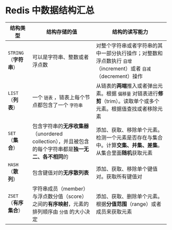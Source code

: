 # Redis 中数据结构汇总

|结构类型|结构存储的值|结构的读写能力|
|-----|-----|-----|
| `STRING` （**字符串**）|可以是字符串、整数或者浮点数|对整个字符串或者字符串的其中一部分执行操作；对整数和浮点数执行 `自增` （increment）或者 `自减` （decrement）操作|
| `LIST` （**列表**）|一个 `链表` ，链表上每个节点都包含了一个 `字符串` |从链表的**两端**推入或者弹出元素。根据 `偏移量` 对链表进行**修剪**（trim）。读取单个或多个元素。根据值查找或者移除元素|
| `SET` （**集合**）|包含字符串的**无序收集器**（unordered collection），并且被包含的每个字符串都是**独一无二、各不相同**的|添加、获取、移除单个元素。检测一个元素是否存在与集合中。计算**交集、并集、差集**。从集合里面**随机**获取元素|
| `HASH` （**散列**）|包含键值对的**无序散列表**|添加、获取、移除单个键值对。获取所有键值对|
| `ZSET` （**有序集合**）|字符串成员（member）与浮点数分值（score）之间的**有序映射**，元素的排列顺序由 `分值` 的大小决定|添加、获取、删除单个元素。根据**分值范围**（range）或者成员来获取元素|
